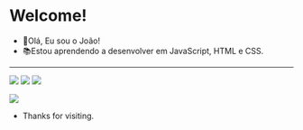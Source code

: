 # Welcome!

 

- 👋Olá, Eu sou o João!
- 📚Estou aprendendo a desenvolver em JavaScript, HTML e CSS.

---

<img src="https://img.shields.io/badge/JavaScript-323330?style=for-the-badge&logo=javascript&logoColor=F7DF1E" /> <img src="https://img.shields.io/badge/HTML5-E34F26?style=for-the-badge&logo=html5&logoColor=white" /> <img src="https://img.shields.io/badge/CSS3-1572B6?style=for-the-badge&logo=css3&logoColor=white" />


<img src="https://www.google.com/url?sa=i&url=https%3A%2F%2Fwww.carmagazine.co.uk%2Fcar-reviews%2Ftoyota%2Fsupra-coupe%2F&psig=AOvVaw2Fvak9P1CIPtRMciJCYVYe&ust=1697552421106000&source=images&cd=vfe&opi=89978449&ved=0CBEQjRxqFwoTCLiJ1dzh-oEDFQAAAAAdAAAAABAE" />

- Thanks for visiting.


